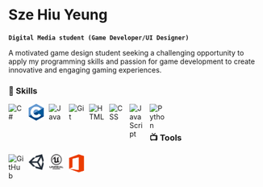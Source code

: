 # Sze Hiu Yeung

**`Digital Media student (Game Developer/UI Designer)`**

A motivated game design student seeking a challenging opportunity to apply my programming skills and passion for game development to create innovative and engaging gaming experiences. 

### 🧰 Skills
<img align="left" alt="C#" width="30px" style="padding-right:10px;" src="ReferencePictures/C#.png" />
<img align="left" alt="C" width="30px" style="padding-right:10px;" src="ReferencePictures/C_Programming.png" />
<img align="left" alt="Java" width="30px" style="padding-right:10px;" src="https://cdn.jsdelivr.net/gh/devicons/devicon/icons/java/java-original.svg"/>
<img align="left" alt="Git" width="30px" style="padding-right:10px;" src="https://cdn.jsdelivr.net/gh/devicons/devicon/icons/git/git-original.svg" />
<img align="left" alt="HTML" width="30px" style="padding-right:10px;" src="https://cdn.jsdelivr.net/gh/devicons/devicon/icons/html5/html5-plain.svg" />
<img align="left" alt="CSS" width="30px" style="padding-right:10px;" src="https://cdn.jsdelivr.net/gh/devicons/devicon/icons/css3/css3-plain.svg" />
<img align="left" alt="JavaScript" width="30px" style="padding-right:10px;" src="https://cdn.jsdelivr.net/gh/devicons/devicon/icons/javascript/javascript-plain.svg" />
<img align="left" alt="Python" width="30px" style="padding-right:10px;" src="https://cdn.jsdelivr.net/gh/devicons/devicon/icons/python/python-plain.svg" />
<br />

#

### 📺 Tools

<img align="left" alt="GitHub" width="30px" style="padding-right:10px;" src="https://cdn.jsdelivr.net/gh/devicons/devicon/icons/github/github-original.svg" />
<img align="left" alt="Unity" width="30px" style="padding-right:10px;" src="ReferencePictures/Unity.png"/>
<img align="left" alt="Unreal" width="30px" style="padding-right:10px;" src="ReferencePictures/Unreal.png"/>
<img align="left" alt="Microsoft Office" width="30px" style="padding-right:10px;" src="ReferencePictures/Microsoft_Office.png"/>

<br />
